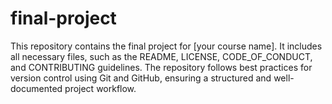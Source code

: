 # final-project
This repository contains the final project for [your course name]. It includes all necessary files, such as the README, LICENSE, CODE_OF_CONDUCT, and CONTRIBUTING guidelines. The repository follows best practices for version control using Git and GitHub, ensuring a structured and well-documented project workflow.
